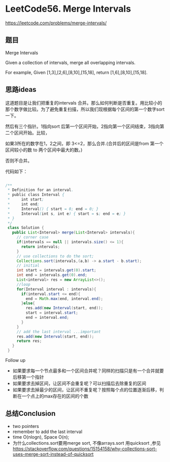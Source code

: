 # LeetCode56. Merge Intervals
https://leetcode.com/problems/merge-intervals/

## 题目

Merge Intervals

Given a collection of intervals, merge all overlapping intervals.

For example,
Given [1,3],[2,6],[8,10],[15,18],
return [1,6],[8,10],[15,18].

## 思路ideas

这道题目是让我们把重复的intervals 合并。那么如何判断是否重复。用比较小的那个数字做比较。为了避免重复扫描，所以我们现根据每个区间的第一个数字sort 一下。

然后有三个指针。1指向sort 后第一个区间开始，2指向第一个区间结束，3指向第二个区间开始。比较，

如果3所在的数字在1，2之间，即 3<=2，那么合并.(合并后的区间是from 第一个区间较小的数 to 两个区间中最大的数。)

否则不合并。


代码如下：

```java

/**
 * Definition for an interval.
 * public class Interval {
 *     int start;
 *     int end;
 *     Interval() { start = 0; end = 0; }
 *     Interval(int s, int e) { start = s; end = e; }
 * }
 */
 class Solution {
   public List<Interval> merge(List<Interval> intervals){
     // corner case
     if(intervals == null || intervals.size() <= 1){
       return intervals;
     }
     // use collections to do the sort;
     Collections.sort(intervals,(a,b) -> a.start - b.start);
     // initial
     int start = intervals.get(0).start;
     int end = intervals.get(0).end;
     List<interval> res = new ArrayList<>();
     //loop
     for(Interval interval : intervals){
       if(interval.start <= end){
         end = Math.max(end, interval.end);
       }else{
         res.add(new Interval(start, end));
         start = interval.start;
         end = interval.end;
       }
     }
     // add the last interval ...important
     res.add(new Interval(start, end));
     return res;
   }
 }


```

Follow up

- 如果要求每一个节点最多和一个区间合并呢？同样的扫描只是有一个合并就要后移第一个指针
- 如果要求去掉区间，让区间不会重复呢？可以扫描后去除重复的区间
- 如果要求去掉最少的区间，让区间不重复呢？按照每个点的位置逐渐后移，判断在一个点上的max存在的区间的个数


## 总结Conclusion

- two pointers
- remember to add the last interval
- time O(nlogn), Space O(n);
- 为什么collections.sort要用merge sort, 不像arrays.sort 用quicksort ,参见 https://stackoverflow.com/questions/15154158/why-collections-sort-uses-merge-sort-instead-of-quicksort
